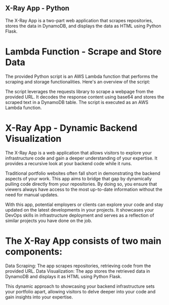 ## X-Ray App - Python
The X-Ray App is a two-part web application that scrapes repositories, stores the data in DynamoDB, and displays the data as HTML using Python Flask.

# Lambda Function - Scrape and Store Data
The provided Python script is an AWS Lambda function that performs the scraping and storage functionalities. Here's an overview of the script:

The script leverages the requests library to scrape a webpage from the provided URL. It decodes the response content using base64 and stores the scraped text in a DynamoDB table. The script is executed as an AWS Lambda function.

# X-Ray App - Dynamic Backend Visualization
The X-Ray App is a web application that allows visitors to explore your infrastructure code and gain a deeper understanding of your expertise. It provides a recursive look at your backend code while it runs.

Traditional portfolio websites often fall short in demonstrating the backend aspects of your work. This app aims to bridge that gap by dynamically pulling code directly from your repositories. By doing so, you ensure that viewers always have access to the most up-to-date information without the need for manual updates.

With this app, potential employers or clients can explore your code and stay updated on the latest developments in your projects. It showcases your DevOps skills in infrastructure deployment and serves as a reflection of similar projects you have done on the job.

# The X-Ray App consists of two main components:

Data Scraping: The app scrapes repositories, retrieving code from the provided URL.
Data Visualization: The app stores the retrieved data in DynamoDB and displays it as HTML using Python Flask.

This dynamic approach to showcasing your backend infrastructure sets your portfolio apart, allowing visitors to delve deeper into your code and gain insights into your expertise.
